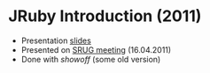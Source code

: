 JRuby Introduction (2011)
==========

* Presentation [slides](http://kowal.github.io/srug-jruby)
* Presented on [SRUG meeting](https://srug.pl/article/2011/04/06/szczegoly-dotyczace-kwietniowego-spotkania.html) (16.04.2011)
* Done with *showoff* (some old version)
